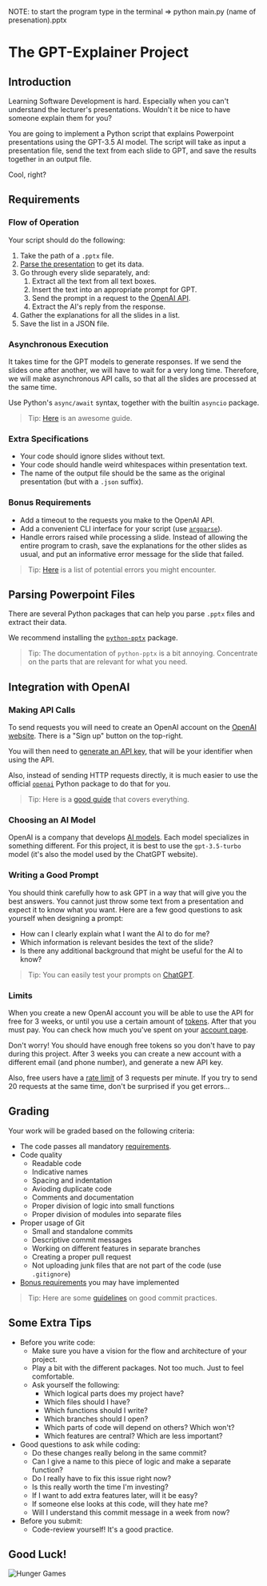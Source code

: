 NOTE: to start the program type in the terminal => python main.py (name of presenation).pptx


# The GPT-Explainer Project

## Introduction

Learning Software Development is hard. Especially when you can't understand the lecturer's presentations. Wouldn't it be nice to have someone explain them for you?

You are going to implement a Python script that explains Powerpoint presentations using the GPT-3.5 AI model. The script will take as input a presentation file, send the text from each slide to GPT, and save the results together in an output file.

Cool, right?

## Requirements

### Flow of Operation

Your script should do the following:

1. Take the path of a `.pptx` file.
2. [Parse the presentation](#parsing-powerpoint-files) to get its data.
3. Go through every slide separately, and:
    1. Extract all the text from all text boxes.
    2. Insert the text into an appropriate prompt for GPT.
    3. Send the prompt in a request to the [OpenAI API](#integration-with-openai).
    4. Extract the AI's reply from the response.
4. Gather the explanations for all the slides in a list.
5. Save the list in a JSON file.

### Asynchronous Execution

It takes time for the GPT models to generate responses. If we send the slides one after another, we will have to wait for a very long time. Therefore, we will make asynchronous API calls, so that all the slides are processed at the same time.

Use Python's `async/await` syntax, together with the builtin `asyncio` package.

> Tip: [Here](https://realpython.com/async-io-python/) is an awesome guide.

### Extra Specifications

-   Your code should ignore slides without text.
-   Your code should handle weird whitespaces within presentation text.
-   The name of the output file should be the same as the original presentation (but with a `.json` suffix).

### Bonus Requirements

-   Add a timeout to the requests you make to the OpenAI API.
-   Add a convenient CLI interface for your script (use [`argparse`](https://docs.python.org/3/library/argparse.html)).
-   Handle errors raised while processing a slide. Instead of allowing the entire program to crash, save the explanations for the other slides as usual, and put an informative error message for the slide that failed.

> Tip: [Here](https://platform.openai.com/docs/guides/error-codes/python-library-error-types) is a list of potential errors you might encounter.

## Parsing Powerpoint Files

There are several Python packages that can help you parse `.pptx` files and extract their data.

We recommend installing the [`python-pptx`](https://pypi.org/project/python-pptx/) package.

> Tip: The documentation of `python-pptx` is a bit annoying. Concentrate on the parts that are relevant for what you need.

## Integration with OpenAI

### Making API Calls

To send requests you will need to create an OpenAI account on the [OpenAI website](https://platform.openai.com/overview). There is a "Sign up" button on the top-right.

You will then need to [generate an API key](https://platform.openai.com/account/api-keys), that will be your identifier when using the API.

Also, instead of sending HTTP requests directly, it is much easier to use the official [`openai`](https://pypi.org/project/openai/) Python package to do that for you.

> Tip: Here is a [good guide](https://medium.com/geekculture/a-simple-guide-to-chatgpt-api-with-python-c147985ae28) that covers everything.

### Choosing an AI Model

OpenAI is a company that develops [AI models](https://platform.openai.com/docs/models/overview). Each model specializes in something different. For this project, it is best to use the `gpt-3.5-turbo` model (it's also the model used by the ChatGPT website).

### Writing a Good Prompt

You should think carefully how to ask GPT in a way that will give you the best answers. You cannot just throw some text from a presentation and expect it to know what you want. Here are a few good questions to ask yourself when designing a prompt:

-   How can I clearly explain what I want the AI to do for me?
-   Which information is relevant besides the text of the slide?
-   Is there any additional background that might be useful for the AI to know?

> Tip: You can easily test your prompts on [ChatGPT](https://chat.openai.com/).

### Limits

When you create a new OpenAI account you will be able to use the API for free for 3 weeks, or until you use a certain amount of [tokens](https://platform.openai.com/docs/introduction/tokens). After that you must pay. You can check how much you've spent on your [account page](https://platform.openai.com/account/usage).

Don't worry! You should have enough free tokens so you don't have to pay during this project. After 3 weeks you can create a new account with a different email (and phone number), and generate a new API key.

Also, free users have a [rate limit](https://platform.openai.com/account/rate-limits) of 3 requests per minute. If you try to send 20 requests at the same time, don't be surprised if you get errors...

## Grading

Your work will be graded based on the following criteria:

-   The code passes all mandatory [requirements](#technical-requirements).
-   Code quality
    -   Readable code
    -   Indicative names
    -   Spacing and indentation
    -   Avioding duplicate code
    -   Comments and documentation
    -   Proper division of logic into small functions
    -   Proper division of modules into separate files
-   Proper usage of Git
    -   Small and standalone commits
    -   Descriptive commit messages
    -   Working on different features in separate branches
    -   Creating a proper pull request
    -   Not uploading junk files that are not part of the code (use `.gitignore`)
-   [Bonus requirements](#bonus-requirements) you may have implemented

> Tip: Here are some [guidelines](https://gist.github.com/luismts/495d982e8c5b1a0ced4a57cf3d93cf60) on good commit practices.

## Some Extra Tips

-   Before you write code:
    -   Make sure you have a vision for the flow and architecture of your project.
    -   Play a bit with the different packages. Not too much. Just to feel comfortable.
    -   Ask yourself the following:
        -   Which logical parts does my project have?
        -   Which files should I have?
        -   Which functions should I write?
        -   Which branches should I open?
        -   Which parts of code will depend on others? Which won't?
        -   Which features are central? Which are less important?
-   Good questions to ask while coding:
    -   Do these changes really belong in the same commit?
    -   Can I give a name to this piece of logic and make a separate function?
    -   Do I really have to fix this issue right now?
    -   Is this really worth the time I'm investing?
    -   If I want to add extra features later, will it be easy?
    -   If someone else looks at this code, will they hate me?
    -   Will I understand this commit message in a week from now?
-   Before you submit:
    -   Code-review yourself! It's a good practice.

## Good Luck!

![Hunger Games](https://img.memegenerator.net/instances/47706789.jpg)
